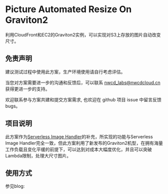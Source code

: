 # Picture Automated Resize On Graviton2

利用CloudFront和EC2的Graviton2实例，可以实现对S3上存放的图片自动改变尺寸。

## 免责声明

建议测试过程中使用此方案，生产环境使用请自行考虑评估。

当您对方案需要进一步的沟通和反馈后，可以联系 nwcd_labs@nwcdcloud.cn 获得更进一步的支持。

欢迎联系参与方案共建和提交方案需求, 也欢迎在 github 项目 issue 中留言反馈 bugs。

## 项目说明

此方案作为[Serverless Image Handler](https://aws.amazon.com/solutions/implementations/serverless-image-handler/)的补充，所实现的功能与Serverless Image Handler完全一致，但此方案利用了新发布的Graviton2机型，在拥有海量工作负载且变化平缓的前提下，可以达到对成本大幅度优化，并且可以突破Lambda限制，处理大尺寸图片。


## 使用方式

参见blog:




